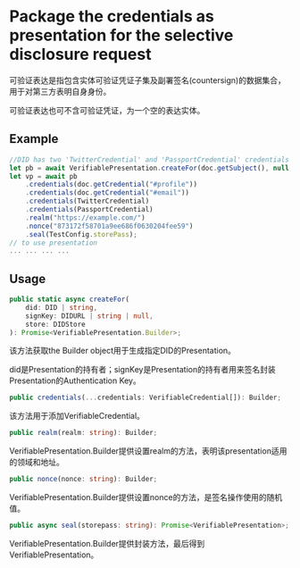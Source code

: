 ﻿# Package the credentials as presentation for the selective disclosure request


可验证表达是指包含实体可验证凭证子集及副署签名(countersign)的数据集合，用于对第三方表明自身身份。

可验证表达也可不含可验证凭证，为一个空的表达实体。

## Example

```typescript
//DID has two 'TwitterCredential' and 'PassportCredential' credentials to package
let pb = await VerifiablePresentation.createFor(doc.getSubject(), null, store);
let vp = await pb
	.credentials(doc.getCredential("#profile"))
	.credentials(doc.getCredential("#email"))
	.credentials(TwitterCredential)
	.credentials(PassportCredential)
	.realm("https://example.com/")
	.nonce("873172f58701a9ee686f0630204fee59")
	.seal(TestConfig.storePass);
// to use presentation
... ... ... ...
```

## Usage

```typescript
public static async createFor(
	did: DID | string,
	signKey: DIDURL | string | null,
	store: DIDStore
): Promise<VerifiablePresentation.Builder>;
```

该方法获取the Builder object用于生成指定DID的Presentation。

did是Presentation的持有者；signKey是Presentation的持有者用来签名封装Presentation的Authentication Key。

```typescript
public credentials(...credentials: VerifiableCredential[]): Builder;
```

该方法用于添加VerifiableCredential。

```typescript
public realm(realm: string): Builder;
```

VerifiablePresentation.Builder提供设置realm的方法，表明该presentation适用的领域和地址。

```typescript
public nonce(nonce: string): Builder;
```

VerifiablePresentation.Builder提供设置nonce的方法，是签名操作使用的随机值。

```typescript
public async seal(storepass: string): Promise<VerifiablePresentation>;
```

VerifiablePresentation.Builder提供封装方法，最后得到VerifiablePresentation。
